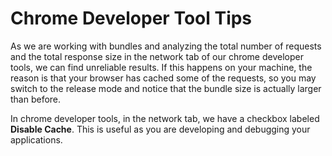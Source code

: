 # Chrome Developer Tool Tips

As we are working with bundles and analyzing the total number of requests and the total response size in the network tab of our chrome developer tools, we can find unreliable results. If this happens on your machine, the reason is that your browser has cached some of the requests, so you may switch to the release mode and notice that the bundle size is actually larger than before.

In chrome developer tools, in the network tab, we have a checkbox labeled **Disable Cache**. This is useful as you are developing and debugging your applications.
